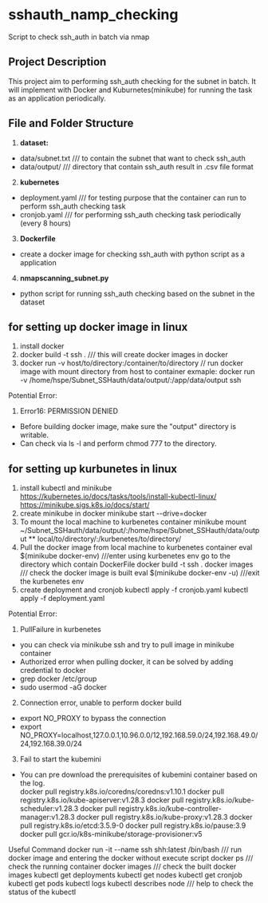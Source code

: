 # sshauth_namp_checking
Script to check ssh_auth in batch via nmap 

## Project Description
This project aim to performing ssh_auth checking for the subnet in batch. 
It will implement with Docker and Kuburnetes(minikube) for running the task as an application periodically. 

## File and Folder Structure

1. **dataset:**
- data/subnet.txt
/// to contain the subnet that want to check ssh_auth 
- data/output/
/// directory that contain ssh_auth result in .csv file format

2. **kubernetes**
- deployment.yaml 
/// for testing purpose that the container can run to perform ssh_auth checking task
- cronjob.yaml
/// for performing ssh_auth checking task periodically (every 8 hours)

3. **Dockerfile**
- create a docker image for checking ssh_auth with python script as a application

4. **nmapscanning_subnet.py**
- python script for running ssh_auth checking based on the subnet in the dataset


## for setting up docker image in linux
1. install docker
2. docker build -t ssh .   /// this will create docker images in docker
3. docker run -v host/to/directory:/container/to/directory <docker image>
   // run docker image with mount directory from host to container
   exmaple: docker run -v /home/hspe/Subnet_SSHauth/data/output/:/app/data/output ssh

Potential Error: 
1. Error16: PERMISSION DENIED 
- Before building docker image, make sure the "output" directory is writable. 
- Can check via ls -l and perform chmod 777 to the directory. 


## for setting up kurbunetes in linux 
1. install kubectl and minikube
   https://kubernetes.io/docs/tasks/tools/install-kubectl-linux/
   https://minikube.sigs.k8s.io/docs/start/
2. create minikube in docker
   minikube start --drive=docker
3. To mount the local machine to kurbenetes container
   minikube mount ~/Subnet_SSHauth/data/output/:/home/hspe/Subnet_SSHauth/data/output
   ** local/to/directory/:/kurbenetes/to/directory/
4. Pull the docker image from local machine to kurbenetes container
   eval $(minikube docker-env) ///enter using kurbenetes env
   go to the directory which contain DockerFile
   docker build -t ssh .
   docker images
   /// check the docker image is built
   eval $(minikube docker-env -u)
   ///exit the kurbenetes env
6. create deployment and cronjob
   kubectl apply -f cronjob.yaml
   kubectl apply -f deployment.yaml

Potential Error: 
1. PullFailure in kurbenetes
- you can check via minikube ssh and try to pull image in minikube container
- Authorized error when pulling docker, it can be solved by adding credential to docker
- grep docker /etc/group 
- sudo usermod -aG docker <username>

2. Connection error, unable to perform docker build
- export NO_PROXY to bypass the connection
- export NO_PROXY=localhost,127.0.0.1,10.96.0.0/12,192.168.59.0/24,192.168.49.0/24,192.168.39.0/24

3. Fail to start the kubemini
- You can pre download the prerequisites of kubemini container based on the log.  
docker pull registry.k8s.io/coredns/coredns:v1.10.1
docker pull registry.k8s.io/kube-apiserver:v1.28.3
docker pull registry.k8s.io/kube-scheduler:v1.28.3
docker pull registry.k8s.io/kube-controller-manager:v1.28.3
docker pull registry.k8s.io/kube-proxy:v1.28.3
docker pull registry.k8s.io/etcd:3.5.9-0
docker pull registry.k8s.io/pause:3.9
docker pull gcr.io/k8s-minikube/storage-provisioner:v5

Useful Command
docker run -it --name ssh shh:latest /bin/bash
/// run docker image and entering the docker without execute script 
docker ps
/// check the running container
docker images
/// check the built docker images
kubectl get deployments
kubectl get nodes
kubectl get cronjob
kubectl get pods
kubectl logs <pod-name>
kubectl describes node <node-name>
/// help to check the status of the kubectl
